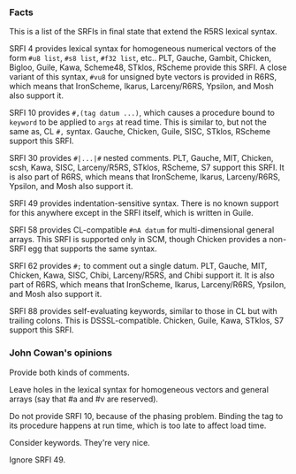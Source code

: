 ### Facts

This is a list of the SRFIs in final state that extend the R5RS lexical syntax.

SRFI 4 provides lexical syntax for homogeneous numerical vectors of the form `#u8 list`, `#s8 list`, `#f32 list`, etc..  PLT, Gauche, Gambit, Chicken, Bigloo, Guile, Kawa, Scheme48, STklos, RScheme provide this SRFI.  A close variant of this syntax, `#vu8` for unsigned byte vectors is provided in R6RS, which means that IronScheme, Ikarus, Larceny/R6RS, Ypsilon, and Mosh also support it.

SRFI 10 provides `#,(tag datum ...)`, which causes a procedure bound to `keyword` to be applied to `args` at read time.  This is similar to, but not the same as, CL `#,` syntax.  Gauche, Chicken, Guile, SISC, STklos, RScheme support this SRFI.

SRFI 30 provides `#|...|#` nested comments.  PLT, Gauche, MIT, Chicken, scsh, Kawa, SISC, Larceny/R5RS, STklos, RScheme, S7 support this SRFI.  It is also part of R6RS, which means that IronScheme, Ikarus, Larceny/R6RS, Ypsilon, and Mosh also support it.

SRFI 49 provides indentation-sensitive syntax.  There is no known support for this anywhere except in the SRFI itself, which is written in Guile.

SRFI 58 provides CL-compatible `#nA datum` for multi-dimensional general arrays.  This SRFI is supported only in SCM, though Chicken provides a non-SRFI egg that supports the same syntax.

SRFI 62 provides `#;` to comment out a single datum.  PLT, Gauche, MIT, Chicken, Kawa, SISC, Chibi, Larceny/R5RS, and Chibi support it.  It is also part of R6RS, which means that IronScheme, Ikarus, Larceny/R6RS, Ypsilon, and Mosh also support it.

SRFI 88 provides self-evaluating keywords, similar to those in CL but with trailing colons.  This is DSSSL-compatible.  Chicken, Guile, Kawa, STklos, S7 support this SRFI.


### John Cowan's opinions

Provide both kinds of comments.

Leave holes in the lexical syntax for homogeneous vectors and general arrays (say that #a and #v are reserved).

Do not provide SRFI 10, because of the phasing problem.  Binding the tag to its procedure happens at run time, which is too late to affect load time.

Consider keywords.  They're very nice.

Ignore SRFI 49.
